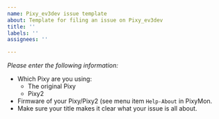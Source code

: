 ```yaml
---
name: Pixy_ev3dev issue template
about: Template for filing an issue on Pixy_ev3dev
title: ''
labels: ''
assignees: ''

---
```


*Please enter the following information:*
- Which Pixy are you using:
  - The original Pixy
  - Pixy2
- Firmware of your Pixy/Pixy2 (see menu item `Help-About` in PixyMon.
- Make sure your title makes it clear what your issue is all about.
